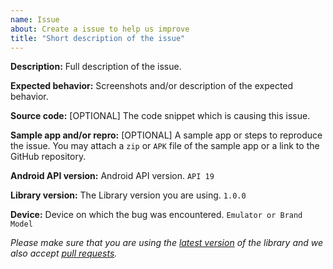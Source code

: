```yaml
---
name: Issue
about: Create a issue to help us improve
title: "Short description of the issue"
---
```


**Description:** Full description of the issue.

**Expected behavior:** Screenshots and/or description of the expected behavior.

**Source code:** [OPTIONAL] The code snippet which is causing this issue.

**Sample app and/or repro:** [OPTIONAL] A sample app or steps to reproduce the issue. You may attach a `zip` or `APK` file of the sample app or a link to the GitHub repository.

**Android API version:** Android API version. `API 19`

**Library version:** The Library version you are using. `1.0.0`

**Device:** Device on which the bug was encountered. `Emulator or Brand Model`

*Please make sure that you are using the [latest version](https://github.com/pranavpandey/dynamic-key/releases) of the library and we also accept [pull requests](https://github.com/pranavpandey/dynamic-key/pulls).*
